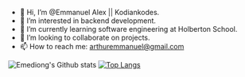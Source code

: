 - 👋 Hi, I’m @Emmanuel Alex || Kodiankodes.
- 👀 I’m interested in backend development.
- 🌱 I’m currently learning software engineering at Holberton School.
- 💞️ I’m looking to collaborate on projects.
- 📫 How to reach me: arthuremmanuel@gmail.com


![Emediong's Github stats](https://github-readme-stats.vercel.app/api?username=Kodiankodes&show_icons=true&theme=radical)
[![Top Langs](https://github-readme-stats.vercel.app/api/top-langs/?username=Kodiankodes&langs_count=10&layout=compact&theme=radical)](https://github.com/Kodiankodes/github-readme-stats)

<!---
Kodiankodes/Kodiankodes is a ✨ special ✨ repository because its `README.md` (this file) appears on your GitHub profile.
You can click the Preview link to take a look at your changes.
--->
